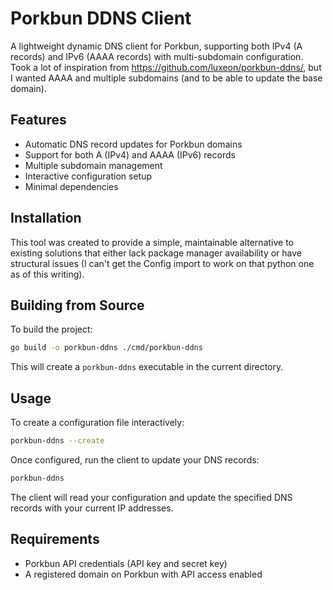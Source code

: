 # Porkbun DDNS Client

A lightweight dynamic DNS client for Porkbun, supporting both IPv4 (A records) and IPv6 (AAAA records) with multi-subdomain configuration. Took a lot of inspiration from https://github.com/luxeon/porkbun-ddns/, but I wanted AAAA and multiple subdomains (and to be able to update the base domain).

## Features

- Automatic DNS record updates for Porkbun domains
- Support for both A (IPv4) and AAAA (IPv6) records
- Multiple subdomain management
- Interactive configuration setup
- Minimal dependencies

## Installation

This tool was created to provide a simple, maintainable alternative to existing solutions that either lack package manager availability or have structural issues (I can't get the Config import to work on that python one as of this writing).

## Building from Source

To build the project:

```bash
go build -o porkbun-ddns ./cmd/porkbun-ddns
```

This will create a `porkbun-ddns` executable in the current directory.

## Usage

To create a configuration file interactively:

```bash
porkbun-ddns --create
```

Once configured, run the client to update your DNS records:

```bash
porkbun-ddns
```

The client will read your configuration and update the specified DNS records with your current IP addresses.

## Requirements

- Porkbun API credentials (API key and secret key)
- A registered domain on Porkbun with API access enabled
